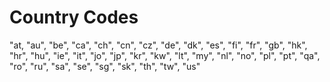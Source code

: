 # Country Codes
"at, "au", "be", "ca", "ch", "cn", "cz", "de", "dk", "es", "fi", "fr", "gb", "hk", "hr", "hu", "ie", "it", "jo", "jp", "kr", "kw", "lt", "my", "nl", "no", "pl", "pt", "qa", "ro", "ru", "sa", "se", "sg", "sk", "th", "tw", "us"
